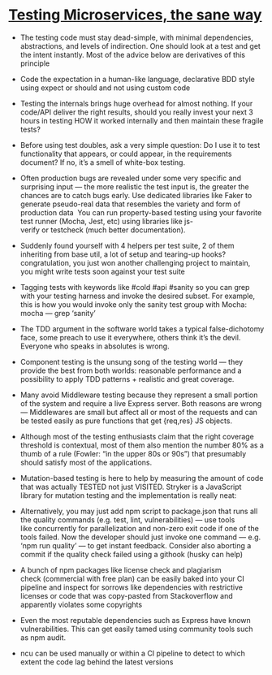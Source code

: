 # [Testing Microservices, the sane way](https://medium.com/@copyconstruct/testing-microservices-the-sane-way-9bb31d158c16)

* The testing code must stay dead-simple, with minimal dependencies, abstractions, and levels of indirection. One should look at a test and get the intent instantly. Most of the advice below are derivatives of this principle

* Code the expectation in a human-like language, declarative BDD style using expect or should and not using custom code

* Testing the internals brings huge overhead for almost nothing. If your code/API deliver the right results, should you really invest your next 3 hours in testing HOW it worked internally and then maintain these fragile tests? 

* Before using test doubles, ask a very simple question: Do I use it to test functionality that appears, or could appear, in the requirements document? If no, it’s a smell of white-box testing.

* Often production bugs are revealed under some very specific and surprising input — the more realistic the test input is, the greater the chances are to catch bugs early. Use dedicated libraries like Faker to generate pseudo-real data that resembles the variety and form of production data  You can run property-based testing using your favorite test runner (Mocha, Jest, etc) using libraries like js-verify or testcheck (much better documentation).

* Suddenly found yourself with 4 helpers per test suite, 2 of them inheriting from base util, a lot of setup and tearing-up hooks? congratulation, you just won another challenging project to maintain, you might write tests soon against your test suite

* Tagging tests with keywords like #cold #api #sanity so you can grep with your testing harness and invoke the desired subset. For example, this is how you would invoke only the sanity test group with Mocha: mocha — grep ‘sanity’

* The TDD argument in the software world takes a typical false-dichotomy face, some preach to use it everywhere, others think it’s the devil. Everyone who speaks in absolutes is wrong.

* Component testing is the unsung song of the testing world — they provide the best from both worlds: reasonable performance and a possibility to apply TDD patterns + realistic and great coverage.

* Many avoid Middleware testing because they represent a small portion of the system and require a live Express server. Both reasons are wrong — Middlewares are small but affect all or most of the requests and can be tested easily as pure functions that get {req,res} JS objects.

* Although most of the testing enthusiasts claim that the right coverage threshold is contextual, most of them also mention the number 80% as a thumb of a rule (Fowler: “in the upper 80s or 90s”) that presumably should satisfy most of the applications.

* Mutation-based testing is here to help by measuring the amount of code that was actually TESTED not just VISITED. Stryker is a JavaScript library for mutation testing and the implementation is really neat:

* Alternatively, you may just add npm script to package.json that runs all the quality commands (e.g. test, lint, vulnerabilities) — use tools like concurrently for parallelization and non-zero exit code if one of the tools failed. Now the developer should just invoke one command — e.g. ‘npm run quality’ — to get instant feedback. Consider also aborting a commit if the quality check failed using a githook (husky can help)

* A bunch of npm packages like license check and plagiarism check (commercial with free plan) can be easily baked into your CI pipeline and inspect for sorrows like dependencies with restrictive licenses or code that was copy-pasted from Stackoverflow and apparently violates some copyrights

* Even the most reputable dependencies such as Express have known vulnerabilities. This can get easily tamed using community tools such as npm audit.

* ncu can be used manually or within a CI pipeline to detect to which extent the code lag behind the latest versions
